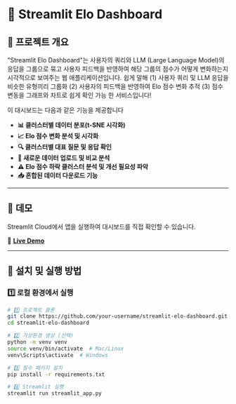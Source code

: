 # 🧠 Streamlit Elo Dashboard

## 📌 프로젝트 개요
"Streamlit Elo Dashboard"는 사용자의 쿼리와 LLM (Large Language Model)의 응답을 그룹으로 묶고 
사용자 피드백을 반영하여 해당 그룹의 점수가 어떻게 변화하는지 시각적으로 보여주는 웹 애플리케이션입니다. 
쉽게 말해 (1) 사용자 쿼리 및 LLM 응답을 비슷한 유형끼리 그룹화 (2) 사용자의 피드백을 반영하여 Elo 점수 변화 추적 (3) 점수 변동을 그래프와 차트로 쉽게 확인 가능 한 서비스입니다!


이 대시보드는 다음과 같은 기능을 제공합니다
- **📊 클러스터별 데이터 분포(t-SNE 시각화)**
- **📈 Elo 점수 변화 분석 및 시각화**
- **🔍 클러스터별 대표 질문 및 응답 확인**
- **📂 새로운 데이터 업로드 및 비교 분석**
- **⚠️ Elo 점수 하락 클러스터 분석 및 개선 필요성 파악**
- **📥 혼합된 데이터 다운로드 기능**

---

## 🚀 **데모**
Streamlit Cloud에서 앱을 실행하여 대시보드를 직접 확인할 수 있습니다.

🔗 **[Live Demo]([https://your-app-name.streamlit.app](https://wellcheckai-elo-rating-dashboard.streamlit.app/))**

---

## 📂 **설치 및 실행 방법**
### 1️⃣ **로컬 환경에서 실행**
```bash
# 1️⃣ 프로젝트 클론
git clone https://github.com/your-username/streamlit-elo-dashboard.git
cd streamlit-elo-dashboard

# 2️⃣ 가상환경 생성 (선택)
python -m venv venv
source venv/bin/activate  # Mac/Linux
venv\Scripts\activate  # Windows

# 3️⃣ 필수 패키지 설치
pip install -r requirements.txt

# 4️⃣ Streamlit 실행
streamlit run streamlit_app.py
